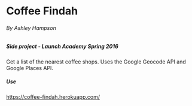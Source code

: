 # Coffee Findah

###### By Ashley Hampson

##### Side project - Launch Academy Spring 2016

Get a list of the nearest coffee shops. Uses the Google Geocode API and Google Places API.

##### Use
https://coffee-findah.herokuapp.com/

